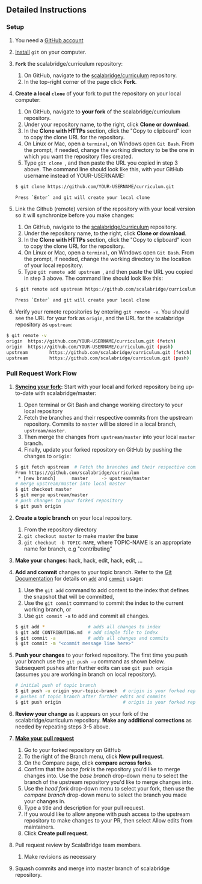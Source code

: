 ## Detailed Instructions
### Setup

1. You need a [GitHub account](https://github.com)
2. [Install](https://help.github.com/articles/set-up-git/#platform-all) `git` on your computer.
3. **`Fork`** the scalabridge/curriculum repository:
	1. On GitHub, navigate to the [scalabridge/curriculum](https://github.com/scalabridge/curriculum) repository.
	2. In the top-right corner of the page click **Fork**.
3. **Create a local `clone`** of your fork to put the repository on your local computer:
	1. On GitHub, navigate to **your fork** of the scalabridge/curriculum repository.
	2. Under your repository name, to the right, click **Clone or download**.
	3. In the **Clone with HTTPs** section, click the "Copy to clipboard" icon to copy the clone URL for the repository.
	4. On Linux or Mac, open a `terminal`, on Windows open `Git Bash`. From the prompt, if needed, change the working directory to be the one in which you want the repository files created.
	5. Type `git clone `, and then paste the URL you copied in step 3 above. The command line should look like this, with your GitHub username instead of YOUR-USERNAME:
	```bash
	$ git clone https://github.com/YOUR-USERNAME/curriculum.git

	Press `Enter` and git will create your local clone
    ```

5. Link the Github (remote) version of the repository with your local version so it will synchronize before you make changes:
	1. On GitHub, navigate to the [scalabridge/curriculum](https://github.com/scalabridge/curriculum) repository.
	2. Under the repository name, to the right, click **Clone or download**.
	3. In the **Clone with HTTPs** section, click the "Copy to clipboard" icon to copy the clone URL for the repository.
	4. On Linux or Mac, open a `terminal`, on Windows open `Git Bash`. From the prompt, if needed, change the working directory to the location of your local repository.
	5. Type `git remote add upstream `, and then paste the URL you copied in step 3 above. The command line should look like this:
	```Bash
	$ git remote add upstream https://github.com/scalabridge/curriculum.git

	Press `Enter` and git will create your local clone
    ```
6. Verify your remote repositories by entering `git remote -v`. You should see the URL for your fork as `origin`, and the URL for the scalabridge repository as `upstream`:
```bash
$ git remote -v
origin  https://github.com/YOUR-USERNAME/curriculum.git (fetch)
origin  https://github.com/YOUR-USERNAME/curriculum.git (push)
upstream        https://github.com/scalabridge/curriculum.git (fetch)
upstream        https://github.com/scalabridge/curriculum.git (push)
```



### Pull Request Work Flow
1. **[Syncing your fork](https://help.github.com/articles/syncing-a-fork/):** Start with your local and forked repository being up-to-date with scalabridge/master:
	1. Open terminal or Git Bash and change working directory to your local repository
	2. Fetch the branches and their respective commits from the upstream repository. Commits to `master` will be stored in a local branch, `upstream/master`. 
	3. Then merge the changes from `upstream/master` into your local `master` branch. 
	4. Finally, update your forked repository on GitHub by pushing the changes to `origin`:
	```bash
	$ git fetch upstream  # Fetch the branches and their respective commits
	From https://github.com/scalabridge/curriculum
	 * [new branch]      master     -> upstream/master
	# merge upstream/master into local master
	$ git checkout master
	$ git merge upstream/master
	# push changes to your forked repository
	$ git push origin
	```
2. **Create a topic branch** on your local repository.
	1. From the repository directory
	2. `git checkout master` to make master the base
	3. `git checkout -b TOPIC-NAME`, where TOPIC-NAME is an appropriate name for branch, e.g "contributing" 
3. **Make your changes**: hack, hack, edit, hack, edit, ...
4. **Add and commit** changes to your topic branch. Refer to the [Git Documentation](https://git-scm.com/docs) for details on [`add`](https://git-scm.com/docs/git-add) and [`commit`](https://git-scm.com/docs/git-add) usage:
	1. Use the `git add` command to add content to the index that defines the snapshot that will be committed,
	2. Use the `git commit` command to commit the index to the current working branch, or
	3. Use `git commit -a` to add and commit all changes.
	```bash
	$ git add *                # adds all changes to index
    $ git add CONTRIBUTING.md  # add single file to index
	$ git commit -a            # adds all changes and commits
	$ git commit -m "<commit message line here>"
	```
5. **Push your changes** to your forked repository. The first time you push your branch use the `git push -u` command as shown below. Subsequent pushes after further edits can use `git push origin` (assumes you are working in branch on local repository).
	
	```bash
	# initial push of topic branch
	$ git push -u origin your-topic-branch  # origin is your forked repository
	# pushes of topic branch after further edits and commits
	$ git push origin                       # origin is your forked repository
	```
6. **Review your change** as it appears on your fork of the scalabridge/curriculum repository. **Make any additional corrections** as needed by repeating steps 3-5 above.
7. [**Make your pull request**](https://help.github.com/articles/creating-a-pull-request-from-a-fork/)
	1. Go to your forked repository on GitHub
  	2. To the right of the Branch menu, click **New pull request**.
  	3. On the Compare page, click **compare across forks**.
  	4. Confirm that the *base fork* is the repository you'd like to merge changes into. Use the *base branch* drop-down menu to select the branch of the upstream repository you'd like to merge changes into.
  	5. Use the *head fork* drop-down menu to select your fork, then use the *compare branch* drop-down menu to select the branch you made your changes in.
  	6. Type a title and description for your pull request. 
  	7. If you would like to allow anyone with push access to the upstream repository to make changes to your PR, then select Allow edits from maintainers.
  	8. Click **Create pull request**.
8. Pull request review by ScalaBridge team members.
	1. Make revisions as necessary
9. Squash commits and merge into master branch of scalabridge repository. 







